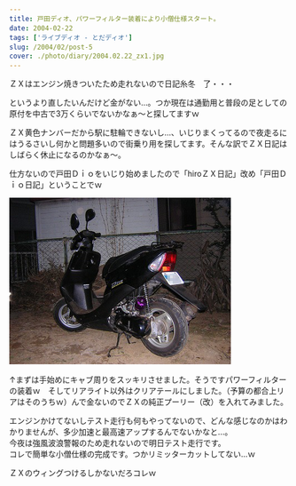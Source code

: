 ```yaml
---
title: 戸田ディオ、パワーフィルター装着により小僧仕様スタート。
date: 2004-02-22
tags: ['ライブディオ - とだディオ']
slug: /2004/02/post-5
cover: ./photo/diary/2004.02.22_zx1.jpg
---
```



<p class="sentence">ＺＸはエンジン焼きついたため走れないので日記糸冬　了・・・</p>

<p class="sentence">というより直したいんだけど金がない...。つか現在は通勤用と普段の足としての原付を中古で3万くらいでないかなぁ～と探してますｗ</p>

<p class="sentence">ＺＸ黄色ナンバーだから駅に駐輪できないし...、いじりまくってるので夜走るにはうるさいし何かと問題多いので街乗り用を探してます。そんな訳でＺＸ日記はしばらく休止になるのかなぁ～。</p>

<p class="sentence spacing10">仕方ないので戸田Ｄｉｏをいじり始めましたので「hiroＺＸ日記」改め「戸田Ｄｉｏ日記」ということでｗ</p>

<div class="center spacing"><img class="img-fluid" src="./photo/diary/2004.02.22_zx1.jpg" alt=""></div>

<p class="sentence">↑まずは手始めにキャブ周りをスッキリさせました。そうですパワーフィルターの装着ｗ　そしてリアライト以外はクリアテールにしました。（予算の都合上リアはそのうちｗ）んで金ないのでＺＸの純正プーリー（改）を入れてみました。</p>
<p class="sentence">エンジンかけてないしテスト走行も何もやってないので、どんな感じなのかはわかりませんが、多少加速と最高速アップするんでないかなと...。<br>
今夜は強風波浪警報のため走れないので明日テスト走行です。<br>
コレで簡単な小僧仕様の完成です。つかリミッターカットしてない...ｗ</p>

<p class="sentence">ＺＸのウィングつけるしかないだろコレｗ</p>
